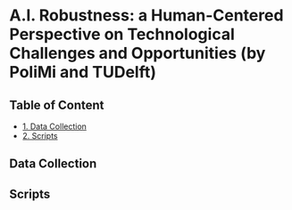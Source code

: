 # A.I. Robustness: a Human-Centered Perspective on Technological Challenges and Opportunities (by PoliMi and TUDelft)

## Table of Content
* [1. Data Collection](#data-collection)
* [2. Scripts](#scripts)

## Data Collection

## Scripts
